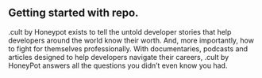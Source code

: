 ## Getting started with repo.

.cult by Honeypot exists to tell the untold developer stories that help developers around the world know their worth. And, more importantly, how to fight for themselves professionally. With documentaries, podcasts and articles designed to help developers navigate their careers, .cult by HoneyPot answers all the questions you didn’t even know you had.